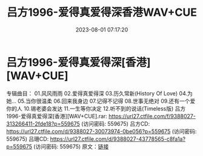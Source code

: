 ﻿---
title: 吕方1996-爱得真爱得深香港WAV+CUE
date: 2023-08-01 07:17:20
categories: WAV车载音乐、镜像
tags: 华语中文
---
# 吕方1996-爱得真爱得深[香港][WAV+CUE]

专辑曲目：
01.风风雨雨
02.爱得真爱得深
03.历久常新(History Of Love)
04.为她…
05.当你很温柔
06.回来我身边
07.记得不记得
08.世事无绝对
09.还有一个爱你的人
10.锡老婆会发达
11.一生等你决定
12.听不到的说话(Timeless版)
吕方1996-爱得真爱得深[香港][WAV+CUE].rar: https://url27.ctfile.com/f/9388027-313266411-2fde18?p=559675
(访问密码: 559675)
吕方CD: https://url27.ctfile.com/d/9388027-30073974-0be056?p=559675
(访问密码: 559675)
吕珊CD: https://url27.ctfile.com/d/9388027-43778565-c8fa1a?p=559675
(访问密码: 559675)
原文：[链接](https://blog.sina.com.cn/s/blog_1647c7e76010312ww.html)